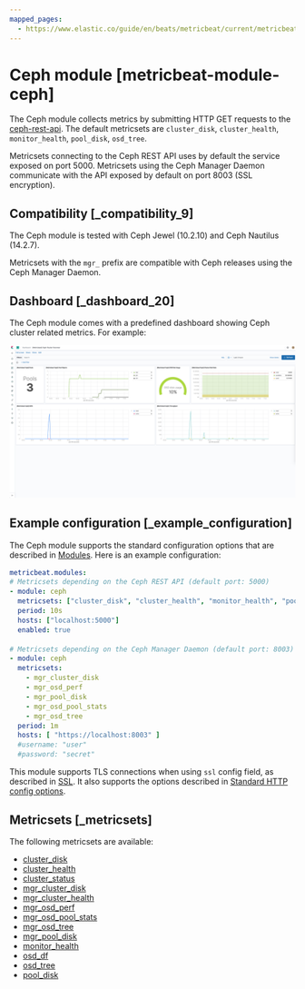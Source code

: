 ```yaml
---
mapped_pages:
  - https://www.elastic.co/guide/en/beats/metricbeat/current/metricbeat-module-ceph.html
---
```


<!-- This file is generated! See scripts/mage/docs_collector.go -->

# Ceph module [metricbeat-module-ceph]

The Ceph module collects metrics by submitting HTTP GET requests to the [ceph-rest-api](https://docs.ceph.com/docs/jewel/man/8/ceph-rest-api/). The default metricsets are `cluster_disk`, `cluster_health`, `monitor_health`, `pool_disk`, `osd_tree`.

Metricsets connecting to the Ceph REST API uses by default the service exposed on port 5000. Metricsets using the Ceph Manager Daemon communicate with the API exposed by default on port 8003 (SSL encryption).


## Compatibility [_compatibility_9]

The Ceph module is tested with Ceph Jewel (10.2.10) and Ceph Nautilus (14.2.7).

Metricsets with the `mgr_` prefix are compatible with Ceph releases using the Ceph Manager Daemon.


## Dashboard [_dashboard_20]

The Ceph module comes with a predefined dashboard showing Ceph cluster related metrics. For example:

![ceph overview dashboard](images/ceph-overview-dashboard.png)


## Example configuration [_example_configuration]

The Ceph module supports the standard configuration options that are described in [Modules](/reference/metricbeat/configuration-metricbeat.md). Here is an example configuration:

```yaml
metricbeat.modules:
# Metricsets depending on the Ceph REST API (default port: 5000)
- module: ceph
  metricsets: ["cluster_disk", "cluster_health", "monitor_health", "pool_disk", "osd_tree"]
  period: 10s
  hosts: ["localhost:5000"]
  enabled: true

# Metricsets depending on the Ceph Manager Daemon (default port: 8003)
- module: ceph
  metricsets:
    - mgr_cluster_disk
    - mgr_osd_perf
    - mgr_pool_disk
    - mgr_osd_pool_stats
    - mgr_osd_tree
  period: 1m
  hosts: [ "https://localhost:8003" ]
  #username: "user"
  #password: "secret"
```

This module supports TLS connections when using `ssl` config field, as described in [SSL](/reference/metricbeat/configuration-ssl.md). It also supports the options described in [Standard HTTP config options](/reference/metricbeat/configuration-metricbeat.md#module-http-config-options).


## Metricsets [_metricsets]

The following metricsets are available:

* [cluster_disk](/reference/metricbeat/metricbeat-metricset-ceph-cluster_disk.md)
* [cluster_health](/reference/metricbeat/metricbeat-metricset-ceph-cluster_health.md)
* [cluster_status](/reference/metricbeat/metricbeat-metricset-ceph-cluster_status.md)
* [mgr_cluster_disk](/reference/metricbeat/metricbeat-metricset-ceph-mgr_cluster_disk.md)
* [mgr_cluster_health](/reference/metricbeat/metricbeat-metricset-ceph-mgr_cluster_health.md)
* [mgr_osd_perf](/reference/metricbeat/metricbeat-metricset-ceph-mgr_osd_perf.md)
* [mgr_osd_pool_stats](/reference/metricbeat/metricbeat-metricset-ceph-mgr_osd_pool_stats.md)
* [mgr_osd_tree](/reference/metricbeat/metricbeat-metricset-ceph-mgr_osd_tree.md)
* [mgr_pool_disk](/reference/metricbeat/metricbeat-metricset-ceph-mgr_pool_disk.md)
* [monitor_health](/reference/metricbeat/metricbeat-metricset-ceph-monitor_health.md)
* [osd_df](/reference/metricbeat/metricbeat-metricset-ceph-osd_df.md)
* [osd_tree](/reference/metricbeat/metricbeat-metricset-ceph-osd_tree.md)
* [pool_disk](/reference/metricbeat/metricbeat-metricset-ceph-pool_disk.md)
